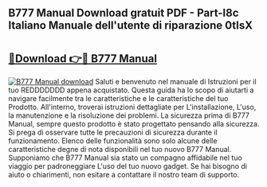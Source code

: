 ## B777 Manual Download gratuit PDF - Part-I8c Italiano Manuale dell'utente di riparazione 0tIsX

# <h2><a href="http://dfesc8p.blite.top/?on=B777+Manual">🔗Download 👉🔴 B777 Manual</a></h2>

[![B777 Manual download](https://i.imgur.com/lujVjoI.png)](http://dfesc8p.blite.top/?on=B777+Manual)
Saluti e benvenuto nel manuale di Istruzioni per il tuo REDDDDDDD appena acquistato. Questa guida ha lo scopo di aiutarti a navigare facilmente tra le caratteristiche e le caratteristiche del tuo Prodotto. All'interno, troverai istruzioni dettagliate per L'installazione, L'uso, la manutenzione e la risoluzione dei problemi. La sicurezza prima di B777 Manual, sempre questo prodotto è stato progettato pensando alla sicurezza. Si prega di osservare tutte le precauzioni di sicurezza durante il funzionamento. Elenco delle funzionalità sono solo alcune delle caratteristiche degne di nota disponibili nel tuo nuovo B777 Manual. Supponiamo che B777 Manual sia stato un compagno affidabile nel tuo viaggio per padroneggiare L'uso del tuo nuovo gadget. Se hai bisogno di aiuto o chiarimenti, non esitare a contattare il nostro team di supporto.
